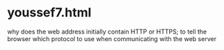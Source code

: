 # youssef7.html
why does the web address initially contain HTTP or HTTPS; to tell the browser which protocol to use when communicating with the web server
